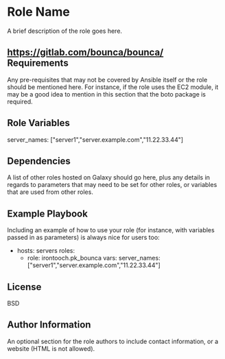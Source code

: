 Role Name
=========

A brief description of the role goes here.

https://gitlab.com/bounca/bounca/
Requirements
------------

Any pre-requisites that may not be covered by Ansible itself or the role should be mentioned here. For instance, if the role uses the EC2 module, it may be a good idea to mention in this section that the boto package is required.

Role Variables
--------------

server_names: ["server1","server.example.com","11.22.33.44"]


Dependencies
------------

A list of other roles hosted on Galaxy should go here, plus any details in regards to parameters that may need to be set for other roles, or variables that are used from other roles.

Example Playbook
----------------

Including an example of how to use your role (for instance, with variables passed in as parameters) is always nice for users too:

  - hosts: servers
    roles:
    - role: irontooch.pk_bounca
      vars:
        server_names: ["server1","server.example.com","11.22.33.44"]

License
-------

BSD

Author Information
------------------

An optional section for the role authors to include contact information, or a website (HTML is not allowed).
